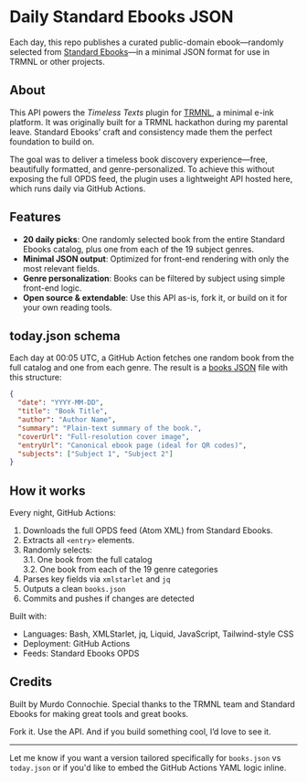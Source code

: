 # Daily Standard Ebooks JSON

Each day, this repo publishes a curated public-domain ebook—randomly selected from [Standard Ebooks](https://standardebooks.org)—in a minimal JSON format for use in TRMNL or other projects.

## About

This API powers the *Timeless Texts* plugin for [TRMNL](https://usetrmnl.com), a minimal e-ink platform. It was originally built for a TRMNL hackathon during my parental leave. Standard Ebooks’ craft and consistency made them the perfect foundation to build on.

The goal was to deliver a timeless book discovery experience—free, beautifully formatted, and genre-personalized. To achieve this without exposing the full OPDS feed, the plugin uses a lightweight API hosted here, which runs daily via GitHub Actions.

## Features

- **20 daily picks**: One randomly selected book from the entire Standard Ebooks catalog, plus one from each of the 19 subject genres.
- **Minimal JSON output**: Optimized for front-end rendering with only the most relevant fields.
- **Genre personalization**: Books can be filtered by subject using simple front-end logic.
- **Open source & extendable**: Use this API as-is, fork it, or build on it for your own reading tools.

## today.json schema

Each day at 00:05 UTC, a GitHub Action fetches one random book from the full catalog and one from each genre. The result is a [books JSON](https://github.com/Murdo-C/standard-ebooks-daily/blob/main/books.json) file with this structure:

```json
{
  "date": "YYYY-MM-DD",
  "title": "Book Title",
  "author": "Author Name",
  "summary": "Plain-text summary of the book.",
  "coverUrl": "Full-resolution cover image",
  "entryUrl": "Canonical ebook page (ideal for QR codes)",
  "subjects": ["Subject 1", "Subject 2"]
}
```

## How it works

Every night, GitHub Actions:

1. Downloads the full OPDS feed (Atom XML) from Standard Ebooks.  
2. Extracts all `<entry>` elements.  
3. Randomly selects:  
   3.1. One book from the full catalog  
   3.2. One book from each of the 19 genre categories  
4. Parses key fields via `xmlstarlet` and `jq`  
5. Outputs a clean `books.json` 
6. Commits and pushes if changes are detected  

Built with:
- Languages: Bash, XMLStarlet, jq, Liquid, JavaScript, Tailwind-style CSS
- Deployment: GitHub Actions
- Feeds: Standard Ebooks OPDS

## Credits

Built by Murdo Connochie. Special thanks to the TRMNL team and Standard Ebooks for making great tools and great books.

Fork it. Use the API. And if you build something cool, I’d love to see it.

---

Let me know if you want a version tailored specifically for `books.json` vs `today.json` or if you'd like to embed the GitHub Actions YAML logic inline.
